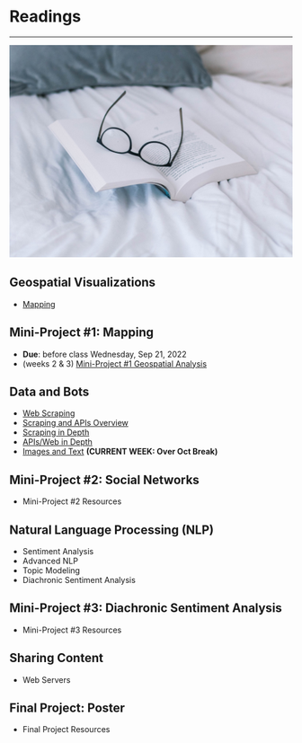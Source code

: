 # Readings
---

![Reading Image](images/img_iphs290_readings_sincerely-media-c1YrcFYW66s-unsplash.jpg)


## Geospatial Visualizations

* [Mapping](mapping.md)

## Mini-Project #1: Mapping 
* **Due**: before class Wednesday, Sep 21, 2022
* (weeks 2 & 3) [Mini-Project #1 Geospatial Analysis](miniproject_1.md)

## Data and Bots

* [Web Scraping](scraping.md)
* [Scraping and APIs Overview](api.md)
* [Scraping in Depth](nlp_intro.md) 
* [APIs/Web in Depth](nlp_advanced.md) 
* [Images and Text](images.md) **(CURRENT WEEK: Over Oct Break)**

## Mini-Project #2: Social Networks

* Mini-Project #2 Resources
## Natural Language Processing (NLP)

* Sentiment Analysis <!-- [Sentiment Analysis](sentiment_analysis.md) -->
* Advanced NLP <!-- [Advanced NLP](nlp_advanced.md) -->
* Topic Modeling <!-- [Topic Modeling](topic_modeling.md) -->
* Diachronic Sentiment Analysis <!-- [Diachronic Sentiment Analysis](diachronic_sa.md) -->

## Mini-Project #3: Diachronic Sentiment Analysis

* Mini-Project #3 Resources

## Sharing Content

* Web Servers <!-- [Web Servers](web.md) -->

## Final Project: Poster

* Final Project Resources
